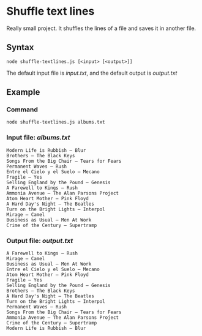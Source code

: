 # Shuffle text lines

Really small project. It shuffles the lines of a file and saves it in another file.

## Syntax
```
node shuffle-textlines.js [<input> [<output>]]
```
The default input file is _input.txt_, and the default output is _output.txt_

## Example
### Command
```
node shuffle-textlines.js albums.txt
```

### Input file: _albums.txt_
```
Modern Life is Rubbish — Blur
Brothers — The Black Keys
Songs From the Big Chair — Tears for Fears
Permanent Waves — Rush
Entre el Cielo y el Suelo — Mecano
Fragile — Yes
Selling England by the Pound — Genesis
A Farewell to Kings — Rush
Ammonia Avenue — The Alan Parsons Project
Atom Heart Mother — Pink Floyd
A Hard Day's Night — The Beatles
Turn on the Bright Lights — Interpol
Mirage — Camel
Business as Usual — Men At Work
Crime of the Century — Supertramp
```

### Output file: _output.txt_
```
A Farewell to Kings — Rush
Mirage — Camel
Business as Usual — Men At Work
Entre el Cielo y el Suelo — Mecano
Atom Heart Mother — Pink Floyd
Fragile — Yes
Selling England by the Pound — Genesis
Brothers — The Black Keys
A Hard Day's Night — The Beatles
Turn on the Bright Lights — Interpol
Permanent Waves — Rush
Songs From the Big Chair — Tears for Fears
Ammonia Avenue — The Alan Parsons Project
Crime of the Century — Supertramp
Modern Life is Rubbish — Blur
```